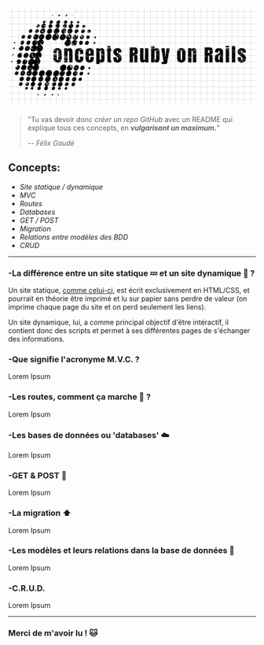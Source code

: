 ![GitHub Logo](logo/logoconcepts.png)
----------
> "Tu vas devoir donc *créer un repo GitHub* avec un README qui explique tous ces concepts, en **_vulgarisant un maximum._**"
>
> -- *Félix Gaudé*

## Concepts:
 +  _Site statique / dynamique_
 + _MVC_
 + _Routes_
 + _Databases_
 + _GET / POST_
 + _Migration_
 + _Relations entre modèles des BDD_
 + _CRUD_
------
### -La différence entre un site statique :zzz: et un site dynamique :running: ?
Un site statique, [comme celui-ci](http://motherfuckingwebsite.com/), est écrit exclusivement en HTML/CSS, et pourrait en théorie être imprimé et lu sur papier sans perdre de valeur (on imprime chaque page du site et on perd seulement les liens).
  
Un site dynamique, lui, a comme principal objectif d'être intéractif, il contient donc des scripts et permet à ses différentes pages de s'échanger des informations.

### -Que signifie l'acronyme M.V.C. ?
Lorem Ipsum

### -Les routes, comment ça marche :car: ?
Lorem Ipsum

### -Les bases de données ou 'databases' :cloud:
Lorem Ipsum

### -GET & POST :email:
Lorem Ipsum

### -La migration :arrow_up:
Lorem Ipsum

### -Les modèles et leurs relations dans la base de données :blue_book:
Lorem Ipsum

### -C.R.U.D. 
Lorem Ipsum

------
### Merci de m'avoir lu ! :cat:
